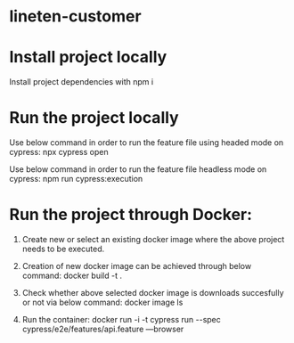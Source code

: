 # lineten-customer

# Install project locally
Install project dependencies with npm i

# Run the project locally
Use below command in order to run the feature file using headed mode on cypress:
npx cypress open

Use below command in order to run the feature file headless mode on cypress:
npm run cypress:execution

# Run the project through Docker:
1. Create new or select an existing docker image where the above project needs to be executed.
   
2. Creation of new docker image can be achieved through below command:
docker build -t <dockerImageName> .

3. Check whether above selected docker image is downloads succesfully or not via below command:
docker image ls
   
4. Run the container:
docker run -i -t <dockerImageName> cypress run --spec cypress/e2e/features/api.feature —browser <browserName> 
 
